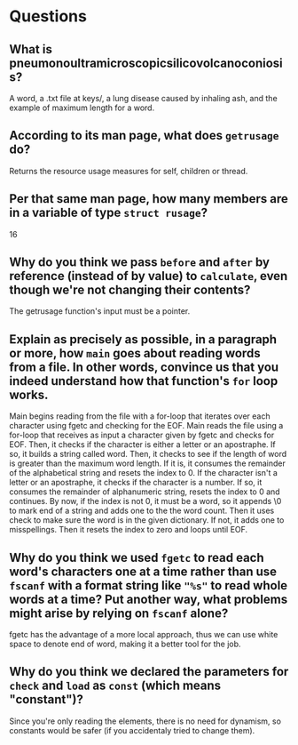 # Questions

## What is pneumonoultramicroscopicsilicovolcanoconiosis?

A word, a .txt file at keys/, a lung disease caused by inhaling ash, and the example of maximum length for a word.

## According to its man page, what does `getrusage` do?

Returns the resource usage measures for self, children or thread.

## Per that same man page, how many members are in a variable of type `struct rusage`?

16

## Why do you think we pass `before` and `after` by reference (instead of by value) to `calculate`, even though we're not changing their contents?

The getrusage function's input must be a pointer.

## Explain as precisely as possible, in a paragraph or more, how `main` goes about reading words from a file. In other words, convince us that you indeed understand how that function's `for` loop works.

Main begins reading from the file with a for-loop that iterates over each character using fgetc and checking for the EOF.
Main reads the file using a for-loop that receives as input a character given by fgetc and checks for EOF.
Then, it checks if the character is either a letter or an apostraphe. If so, it builds a string called word.
Then, it checks to see if the length of word is greater than the maximum word length. If it is, it consumes the remainder of the alphabetical string
and resets the index to 0. If the character isn't a letter or an apostraphe, it checks if the character is a number. If so, it consumes the remainder of alphanumeric string, resets the index to 0 and continues.
By now, if the index is not 0, it must be a word, so it appends \0 to mark end of a string and
adds one to the the word count. Then it uses check to make sure the word is in the given dictionary. If not, it adds one to misspellings. Then it resets the index to zero and loops until EOF.

## Why do you think we used `fgetc` to read each word's characters one at a time rather than use `fscanf` with a format string like `"%s"` to read whole words at a time? Put another way, what problems might arise by relying on `fscanf` alone?

fgetc has the advantage of a more local approach, thus we can use white space to denote end of word, making it a better tool for the job.

## Why do you think we declared the parameters for `check` and `load` as `const` (which means "constant")?

Since you're only reading the elements, there is no need for dynamism, so constants would be safer (if you accidentaly tried to change them).



